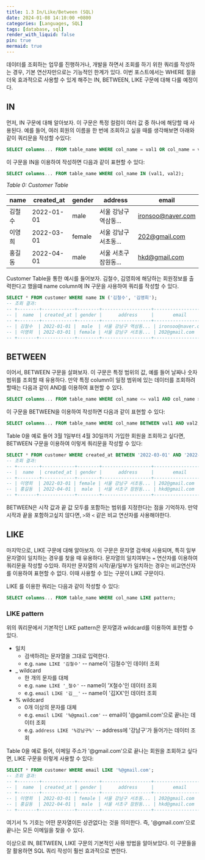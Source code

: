 ```yaml
---
title: 1.3 In/Like/Between (SQL)
date: 2024-01-08 14:10:00 +0800
categories: [Languages, SQL]
tags: [database, sql]
render_with_liquid: false
pin: true
mermaid: true
---
```



데이터를 조회하는 업무를 진행하거나, 개발을 하면서 조회를 하기 위한 쿼리를 작성하는 경우, 기본 연산자만으로는 기능적인 한계가 있다. 이번 포스트에서는 WHERE 절을 더욱 효과적으로 사용할 수 있게 해주는 IN, BETWEEN, LIKE 구문에 대해 다룰 예정이다.

## IN

먼저, IN 구문에 대해 알아보자. 이 구문은 특정 컬럼이 여러 값 중 하나에 해당할 때 사용된다. 예를 들어, 여러 회원의 이름을 한 번에 조회하고 싶을 때를 생각해보면 아래와 같이 쿼리문을 작성할 수있다:

``` sql
SELECT columns... FROM table_name WHERE col_name = val1 OR col_name = val2;
```

이 구문을 IN을 이용하여 작성하면 다음과 같이 표현할 수 있다: 

``` sql
SELECT columns... FROM table_name WHERE col_name IN (val1, val2);
```

_Table 0: Customer Table_

|name |created_at|gender|address         |email            |
|-----|----------|------|----------------|-----------------|
|김철수|2022-01-01|male  |서울 강남구 역삼동...|ironsoo@naver.com|
|이영희|2022-03-01|female|서울 강남구 서초동...|202@gmail.com    |
|홍길동|2022-04-01|male  |서울 서초구 잠원동...|hkd@gmail.com    |

 Customer Table을 통한 예시를 들어보자. 김철수, 김영희에 해당하는 회원정보를 출력한다고 했을떄 name column에 IN 구문을 사용하여 쿼리를 작성할 수 있다.


``` sql
SELECT * FROM customer WHERE name IN ('김철수', '김영희');
-- 조회 결과:
-- +--------+------------+--------+------------------+-------------------+
-- |  name  | created_at | gender |      address     |       email       |
-- +--------+------------+--------+------------------+-------------------+
-- | 김철수  | 2022-01-01 |  male  | 서울 강남구 역삼동... | ironsoo@naver.com |
-- | 이영희  | 2022-03-01 | female | 서울 강남구 서초동... | 202@gmail.com     |
-- +-------+-------------+--------+------------------+-------------------+

```

## BETWEEN

이어서, BETWEEN 구문을 살펴보자. 이 구문은 특정 범위의 값, 예를 들어 날짜나 숫자 범위를 조회할 때 유용하다. 만약 특정 column이 일정 범위에 있는 데이터를 조회하려 할때는 다음과 같이 AND를 이용하여 표현할 수 있다.

``` sql
SELECT columns... FROM table_name WHERE col_name <= val1 AND col_name >= val2;
```

이 구문을 BETWEEN을 이용하여 작성하면 다음과 같이 표현할 수 있다: 

``` sql
SELECT columns... FROM table_name WHERE col_name BETWEEN val1 AND val2;
```

Table 0을 예로 들어 3월 1일부터 4월 30일까지 가입한 회원을 조회하고 싶다면, BETWEEN 구문을 이용하여 이렇게 쿼리문을 작성할 수 있다:

``` sql
SELECT * FROM customer WHERE created_at BETWEEN '2022-03-01' AND '2022-04-30';
-- 조회 결과:
-- +--------+------------+--------+------------------+-------------------+
-- |  name  | created_at | gender |      address     |       email       |
-- +--------+------------+--------+------------------+-------------------+
-- | 이영희  | 2022-03-01 | female | 서울 강남구 서초동... | 202@gmail.com     |
-- | 홍길동  | 2022-04-01 |  male  | 서울 서초구 잠원동... | hkd@gmail.com     |
-- +-------+-------------+--------+------------------+-------------------+
```

BETWEEN은 시작 값과 끝 값 모두를 포함하는 범위를 지정한다는 점을 기억하자. 만약 시작과 끝을 포함하고싶지 않다면, `>`와 `<` 같은 비교 연산자를 사용해야한다.

## LIKE

마지막으로, LIKE 구문에 대해 알아보자. 이 구문은 문자열 검색에 사용되며, 특히 일부 문자열이 일치하는 경우를 찾을 때 유용하다. 문자열의 일치여부는 `=` 연산자를 이용하여 쿼리문을 작성할 수있따. 하지만 문자열의 시작/끝/일부가 일치하는 경우는 비교연산자를 이용하여 표현할 수 없다. 이때 사용할 수 있는 구문이 LIKE 구문이다.

LIKE 를 이용한 쿼리는 다음과 같이 작성할 수 있다:

``` sql
SELECT columns... FROM table_name WHERE col_name LIKE pattern;
```

### LIKE pattern

위의 쿼리문에서 기본적인 LIKE pattern은 문자열과 wildcard를 이용하여 표현할 수 있다.

- 일치
    - 검색하려는 문자열을 그대로 입력한다.
    - e.g. `name LIKE '김철수'` -- name이 '김철수'인 데이터 조회
- _ wildcard
    - 한 개의 문자를 대체
    - e.g. `name LIKE '_철수'` -- name이 'X철수'인 데이터 조회
    - e.g. `email LIKE '김__'` -- name이 '김XX'인 데이터 조회
- % wildcard
    - 0개 이상의 문자를 대체
    - e.g. `email LIKE '%@gmail.com'` -- email이 '@gamil.com'으로 끝나는 데이터 조회
    - e.g. `address LIKE '%강남구%'` -- address에 '강남구'가 들어가는 데이터 조회
  

Table 0을 예로 들어, 이메일 주소가 '@gmail.com'으로 끝나는 회원을 조회하고 싶다면, LIKE 구문을 이렇게 사용할 수 있다:

``` sql
SELECT * FROM customer WHERE email LIKE '%@gmail.com';
-- 조회 결과:
-- +--------+------------+--------+------------------+-------------------+
-- |  name  | created_at | gender |      address     |       email       |
-- +--------+------------+--------+------------------+-------------------+
-- | 이영희  | 2022-03-01 | female | 서울 강남구 서초동... | 202@gmail.com     |
-- | 홍길동  | 2022-04-01 |  male  | 서울 서초구 잠원동... | hkd@gmail.com     |
-- +-------+-------------+--------+------------------+-------------------+
```

여기서 % 기호는 어떤 문자열이든 상관없다는 것을 의미한다. 즉, '@gmail.com'으로 끝나는 모든 이메일을 찾을 수 있다.

이상으로 IN, BETWEEN, LIKE 구문의 기본적인 사용 방법을 알아보았다. 이 구문들을 잘 활용하면 SQL 쿼리 작성이 훨씬 효과적으로 변한다.